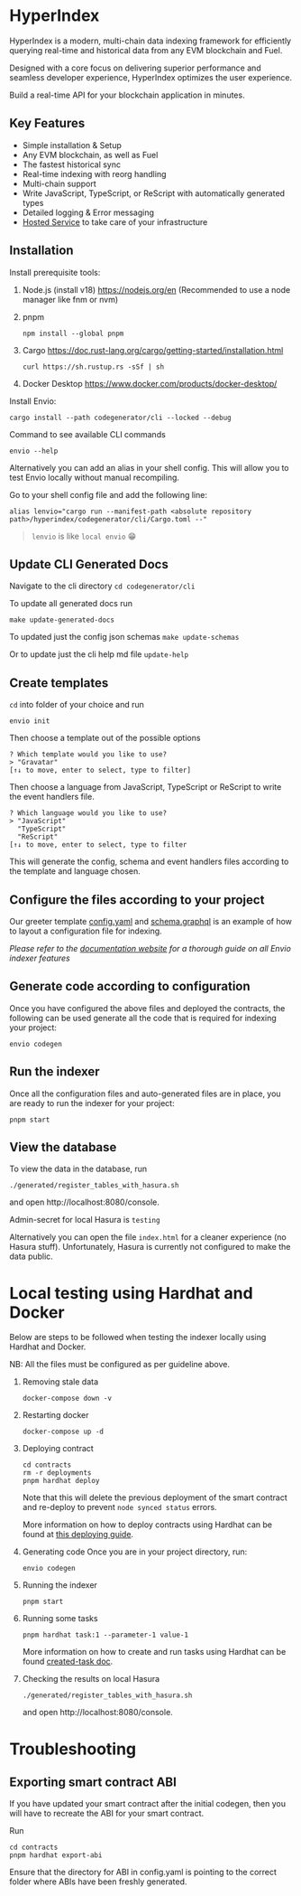 # HyperIndex

HyperIndex is a modern, multi-chain data indexing framework for efficiently querying real-time and historical data from any EVM blockchain and Fuel.

Designed with a core focus on delivering superior performance and seamless developer experience, HyperIndex optimizes the user experience.

Build a real-time API for your blockchain application in minutes.

## Key Features

- Simple installation & Setup
- Any EVM blockchain, as well as Fuel
- The fastest historical sync
- Real-time indexing with reorg handling
- Multi-chain support
- Write JavaScript, TypeScript, or ReScript with automatically generated types
- Detailed logging & Error messaging
- [Hosted Service](https://docs.envio.dev/docs/HyperIndex/hosted-service) to take care of your infrastructure

## Installation

Install prerequisite tools:

1. Node.js (install v18) https://nodejs.org/en
   (Recommended to use a node manager like fnm or nvm)
2. pnpm

   ```
   npm install --global pnpm
   ```

3. Cargo https://doc.rust-lang.org/cargo/getting-started/installation.html

   ```
   curl https://sh.rustup.rs -sSf | sh
   ```

4. Docker Desktop https://www.docker.com/products/docker-desktop/

Install Envio:

```
cargo install --path codegenerator/cli --locked --debug
```

Command to see available CLI commands

```
envio --help
```

Alternatively you can add an alias in your shell config. This will allow you to test Envio locally without manual recompiling.

Go to your shell config file and add the following line:

```
alias lenvio="cargo run --manifest-path <absolute repository path>/hyperindex/codegenerator/cli/Cargo.toml --"
```

> `lenvio` is like `local envio` 😁

## Update CLI Generated Docs

Navigate to the cli directory
`cd codegenerator/cli`

To update all generated docs run

`make update-generated-docs`

To updated just the config json schemas
`make update-schemas`

Or to update just the cli help md file
`update-help`

## Create templates

`cd` into folder of your choice and run

```
envio init
```

Then choose a template out of the possible options

```
? Which template would you like to use?
> "Gravatar"
[↑↓ to move, enter to select, type to filter]
```

Then choose a language from JavaScript, TypeScript or ReScript to write the event handlers file.

```
? Which language would you like to use?
> "JavaScript"
  "TypeScript"
  "ReScript"
[↑↓ to move, enter to select, type to filter
```

This will generate the config, schema and event handlers files according to the template and language chosen.

## Configure the files according to your project

Our greeter template [config.yaml](./codegenerator/cli/templates/static/greeter_template/typescript/config.yaml) and [schema.graphql](./codegenerator/cli/templates/static/greeter_template/shared/schema.graphql) is an example of how to layout a configuration file for indexing.

*Please refer to the [documentation website](https://docs.envio.dev) for a thorough guide on all Envio indexer features*

## Generate code according to configuration

Once you have configured the above files and deployed the contracts, the following can be used generate all the code that is required for indexing your project:

```
envio codegen
```

## Run the indexer

Once all the configuration files and auto-generated files are in place, you are ready to run the indexer for your project:

```
pnpm start
```

## View the database

To view the data in the database, run

```
./generated/register_tables_with_hasura.sh
```

and open http://localhost:8080/console.

Admin-secret for local Hasura is `testing`

Alternatively you can open the file `index.html` for a cleaner experience (no Hasura stuff). Unfortunately, Hasura is currently not configured to make the data public.

# Local testing using Hardhat and Docker

Below are steps to be followed when testing the indexer locally using Hardhat and Docker.

NB: All the files must be configured as per guideline above.

1. Removing stale data

   ```
   docker-compose down -v
   ```

2. Restarting docker

   ```
   docker-compose up -d
   ```

3. Deploying contract

   ```
   cd contracts
   rm -r deployments
   pnpm hardhat deploy
   ```

   Note that this will delete the previous deployment of the smart contract and re-deploy to prevent `node synced status` errors.

   More information on how to deploy contracts using Hardhat can be found at [this deploying guide](https://hardhat.org/hardhat-runner/docs/guides/deploying).

4. Generating code
   Once you are in your project directory, run:

   ```
   envio codegen
   ```

5. Running the indexer

   ```
   pnpm start
   ```

6. Running some tasks

   ```
   pnpm hardhat task:1 --parameter-1 value-1
   ```

   More information on how to create and run tasks using Hardhat can be found [created-task doc](https://hardhat.org/hardhat-runner/docs/advanced/create-task).

7. Checking the results on local Hasura
   ```
   ./generated/register_tables_with_hasura.sh
   ```
   and open http://localhost:8080/console.

# Troubleshooting

## Exporting smart contract ABI

If you have updated your smart contract after the initial codegen, then you will have to recreate the ABI for your smart contract.

Run

```
cd contracts
pnpm hardhat export-abi
```

Ensure that the directory for ABI in config.yaml is pointing to the correct folder where ABIs have been freshly generated.
